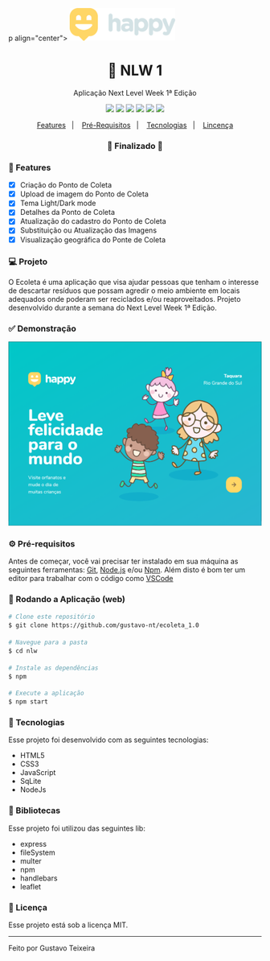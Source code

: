 p align="center">
  <img src="https://github.com/gustavo-nt/happy/blob/master/public/img/logo-happy.png" alt="logo" height="65"/>
</p>

<h1 align="center">
    🚀 NLW 1
</h1>

<p align="center">Aplicação Next Level Week 1ª Edição</p>

<p align="center">
  <img src="https://img.shields.io/static/v1?label=node&message=12.13.1&color=339933&logo=node.js" />
  <img src="https://img.shields.io/static/v1?label=html&message=5.0&color=61DAFB&logo=html" />
  <img src="https://img.shields.io/static/v1?label=css&message=3.0&color=0088CC&logo=css" />
  <img src="https://img.shields.io/static/v1?label=js&message=ecma2018&color=yellow&logo=javascript" />
  <img src="https://img.shields.io/badge/last%21commit-february-important" />
  <img src="https://img.shields.io/badge/license-MIT-success"/>
</p>

<p align="center">
  <a href="#-features">Features</a>&nbsp;&nbsp;&nbsp;|&nbsp;&nbsp;&nbsp;
  <a href="#-pré-requisitos">Pré-Requisitos</a>&nbsp;&nbsp;&nbsp;|&nbsp;&nbsp;&nbsp;
  <a href="#-tecnologias">Tecnologias</a>&nbsp;&nbsp;&nbsp;|&nbsp;&nbsp;&nbsp;
  <a href="#-licença">Lincença</a>
</p>

<h3 align="center"> 
🚧  Finalizado  🚧
</h3>

### 📎 Features 

- [x] Criação do Ponto de Coleta
- [x] Upload de imagem do Ponto de Coleta
- [x] Tema Light/Dark mode
- [x] Detalhes da Ponto de Coleta
- [x] Atualização do cadastro do Ponto de Coleta
- [x] Substituição ou Atualização das Imagens
- [x] Visualização geográfica do Ponte de Coleta

### 💻 Projeto

O Ecoleta é uma aplicação que visa ajudar pessoas que tenham o interesse de descartar resíduos que possam agredir o meio ambiente em locais adequados onde poderam ser reciclados e/ou reaproveitados. Projeto desenvolvido durante a semana do Next Level Week 1ª Edição. 

### ✅ Demonstração
<img src="https://github.com/gustavo-nt/happy/blob/master/public/img/Happy.PNG" />

### ⚙ Pré-requisitos

Antes de começar, você vai precisar ter instalado em sua máquina as seguintes ferramentas:
[Git](https://git-scm.com), [Node.js](https://nodejs.org/en/) e/ou [Npm](https://www.npmjs.com/get-npm). 
Além disto é bom ter um editor para trabalhar com o código como [VSCode](https://code.visualstudio.com/)

### 📗 Rodando a Aplicação (web)

```bash
# Clone este repositório
$ git clone https://github.com/gustavo-nt/ecoleta_1.0

# Navegue para a pasta
$ cd nlw

# Instale as dependências
$ npm

# Execute a aplicação
$ npm start
```

### 🚀 Tecnologias

Esse projeto foi desenvolvido com as seguintes tecnologias:

- HTML5
- CSS3
- JavaScript
- SqLite
- NodeJs

### 📕 Bibliotecas

Esse projeto foi utilizou das seguintes lib:

- express
- fileSystem
- multer
- npm
- handlebars
- leaflet

### 📝 Licença

Esse projeto está sob a licença MIT.

<hr/>

Feito por Gustavo Teixeira

